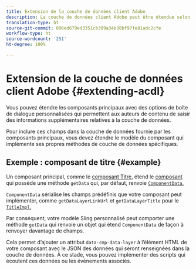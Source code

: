 ```yaml
---
title: Extension de la couche de données client Adobe
description: La couche de données client Adobe peut être étendue selon certains modèles de base.
translation-type: ht
source-git-commit: 896ed679ed3351cb309a34b38bf97fe81adc2cfe
workflow-type: ht
source-wordcount: '251'
ht-degree: 100%

---
```



# Extension de la couche de données client Adobe {#extending-acdl}

Vous pouvez étendre les composants principaux avec des options de boîte de dialogue personnalisées qui permettent aux auteurs de contenu de saisir des informations supplémentaires relatives à la couche de données.

Pour inclure ces champs dans la couche de données fournie par les composants principaux, vous devez étendre le modèle du composant qui implémente ses propres méthodes de couche de données spécifiques.

## Exemple : composant de titre {#example}

Un composant principal, comme le [composant Titre](https://github.com/adobe/aem-core-wcm-components/blob/master/bundles/core/src/main/java/com/adobe/cq/wcm/core/components/models/Title.java), étend le [composant](https://github.com/adobe/aem-core-wcm-components/blob/master/bundles/core/src/main/java/com/adobe/cq/wcm/core/components/models/Title.java) qui possède une méthode `getData` qui, par défaut, renvoie [`ComponentData`.](https://github.com/adobe/aem-core-wcm-components/blob/master/bundles/core/src/main/java/com/adobe/cq/wcm/core/components/models/datalayer/ComponentData.java)

`ComponentData` sérialise les champs prédéfinis que votre composant peut implémenter, comme `getDataLayerLinkUrl` et `getDataLayerTitle` pour le [`TitleImpl`.](https://github.com/adobe/aem-core-wcm-components/blob/master/bundles/core/src/main/java/com/adobe/cq/wcm/core/components/internal/models/v1/TitleImpl.java)

Par conséquent, votre modèle Sling personnalisé peut comporter une méthode `getData` qui renvoie un objet qui étend `ComponentData` de façon à renvoyer davantage de champs.

Cela permet d’ajouter un attribut `data-cmp-data-layer` à l’élément HTML de votre composant avec le JSON des données qui seront renseignées dans la couche de données. À ce stade, vous pouvez implémenter des scripts qui écoutent ces données ou les événements associés.
